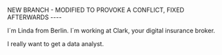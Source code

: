NEW BRANCH - MODIFIED TO PROVOKE A CONFLICT, FIXED AFTERWARDS ----

I´m Linda from Berlin.
I´m working at Clark, your digital insurance broker.

I really want to get a data analyst.

